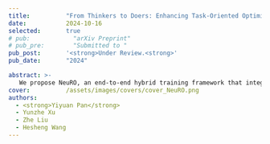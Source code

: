 ```yaml
---
title:          "From Thinkers to Doers: Enhancing Task-Oriented Optimization with Neural Agents in Visual Navigation"
date:           2024-10-16
selected:       true
# pub:            "arXiv Preprint"
# pub_pre:        "Submitted to "
pub_post:       '<strong>Under Review.<strong>'
pub_date:       "2024"

abstract: >-
   We propose NeuRO, an end-to-end hybrid training framework that integrates the neural network module with a task-based optimization model, defining a new reinforcement learning paradigm for navigation agents. Additionally, the NeuRO agent can be adapted to various multi-ON tasks by simply modifying the structure of the downstream optimization model.
cover:          /assets/images/covers/cover_NeuRO.png
authors:
  - <strong>Yiyuan Pan</strong>
  - Yunzhe Xu
  - Zhe Liu
  - Hesheng Wang
---
```

